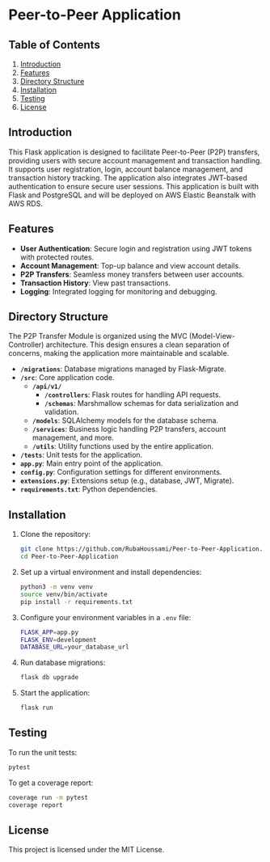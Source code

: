 # Peer-to-Peer Application

## Table of Contents

1. [Introduction](#introduction)
2. [Features](#features)
3. [Directory Structure](#directory-structure) 
4. [Installation](#installation)
5. [Testing](#testing)
6. [License](#license)

## Introduction

This Flask application is designed to facilitate Peer-to-Peer (P2P) transfers, providing users with secure account management and transaction handling. It supports user registration, login, account balance management, and transaction history tracking. The application also integrates JWT-based authentication to ensure secure user sessions. This application is built with Flask and PostgreSQL and will be deployed on AWS Elastic Beanstalk with AWS RDS.

## Features

- **User Authentication**: Secure login and registration using JWT tokens with protected routes.
- **Account Management**: Top-up balance and view account details.
- **P2P Transfers**: Seamless money transfers between user accounts.
- **Transaction History**: View past transactions.
- **Logging**: Integrated logging for monitoring and debugging.

## Directory Structure

The P2P Transfer Module is organized using the MVC (Model-View-Controller) architecture. This design ensures a clean separation of concerns, making the application more maintainable and scalable.

- **`/migrations`**: Database migrations managed by Flask-Migrate.
- **`/src`**: Core application code.
  - **`/api/v1/`**
      - **`/controllers`**: Flask routes for handling API requests.
      - **`/schemas`**: Marshmallow schemas for data serialization and validation.
  - **`/models`**: SQLAlchemy models for the database schema.
  - **`/services`**: Business logic handling P2P transfers, account management, and more.
  - **`/utils`**: Utility functions used by the entire application.
- **`/tests`**: Unit tests for the application.
- **`app.py`**: Main entry point of the application.
- **`config.py`**: Configuration settings for different environments.
- **`extensions.py`**: Extensions setup (e.g., database, JWT, Migrate).
- **`requirements.txt`**: Python dependencies.

## Installation

1. Clone the repository:
    ```bash
    git clone https://github.com/RubaHoussami/Peer-to-Peer-Application.git
    cd Peer-to-Peer-Application
    ```

2. Set up a virtual environment and install dependencies:
    ```bash
    python3 -m venv venv
    source venv/bin/activate
    pip install -r requirements.txt
    ```

3. Configure your environment variables in a `.env` file:
    ```bash
    FLASK_APP=app.py
    FLASK_ENV=development
    DATABASE_URL=your_database_url
    ```

4. Run database migrations:
    ```bash
    flask db upgrade
    ```

5. Start the application:
    ```bash
    flask run
    ```

## Testing

To run the unit tests:
```bash
pytest
```

To get a coverage report:
```bash
coverage run -m pytest
coverage report
```

## License

This project is licensed under the MIT License.
